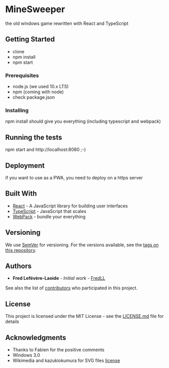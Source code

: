 # MineSweeper

the old windows game rewritten with React and TypeScript

## Getting Started

* clone
* npm install
* npm start

### Prerequisites

* node.js (we used 10.x LTS)
* npm (coming with node)
* check package.json

### Installing

npm install should give you everything (including typescript and webpack)


## Running the tests

npm start and http://localhost:8080 ;-)

## Deployment

if you want to use as a PWA, you need to deploy on a https server

## Built With

* [React](https://reactjs.org/) - A JavaScript library for building user interfaces
* [TypeScript](http://www.typescriptlang.org/) - JavaScript that scales
* [WebPack](https://webpack.js.org/) - bundle your everything

## Versioning

We use [SemVer](http://semver.org/) for versioning. For the versions available, see the [tags on this repository](https://github.com/your/project/tags). 

## Authors

* **Fred Lefévère-Laoide** - *Initial work* - [FredLL](https://github.com/FredLL)

See also the list of [contributors](https://github.com/FredLL/MineSweeper/contributors) who participated in this project.

## License

This project is licensed under the MIT License - see the [LICENSE.md](LICENSE.md) file for details

## Acknowledgments

* Thanks to Fabien for the positive comments
* Windows 3.0
* Wikimedia and kazukiokumura for SVG files [license](https://commons.wikimedia.org/wiki/Commons:GNU_Free_Documentation_License,_version_1.2)
